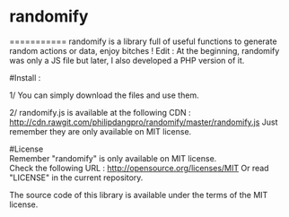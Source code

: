 # randomify
===========
randomify is a library full of useful functions to generate random actions or data, enjoy bitches !
Edit : At the beginning, randomify was only a JS file but later, I also developed a PHP version of it.

#Install :

1/ You can simply download the files and use them.

2/ randomify.js is available at the following CDN :
  http://cdn.rawgit.com/philipdangpro/randomify/master/randomify.js
  Just remember they are only available on MIT license. 

#License  
Remember "randomify" is only available on MIT license.  
Check the following URL : http://opensource.org/licenses/MIT
Or read "LICENSE" in the current repository.

The source code of this library is available under the terms of the MIT license.
